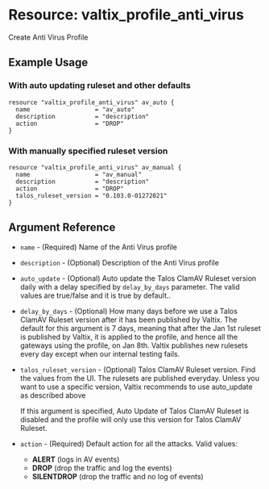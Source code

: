 # Resource: valtix_profile_anti_virus

Create Anti Virus Profile

## Example Usage

### With auto updating ruleset and other defaults

```hcl
resource "valtix_profile_anti_virus" av_auto {
  name                  = "av_auto"
  description           = "description"
  action                = "DROP"
}
```

### With manually specified ruleset version

```hcl
resource "valtix_profile_anti_virus" av_manual {
  name                  = "av_manual"
  description           = "description"
  action                = "DROP"
  talos_ruleset_version = "0.103.0-01272021"
}
```

## Argument Reference

* `name` - (Required) Name of the Anti Virus profile
* `description` - (Optional) Description of the Anti Virus profile
* `auto_update` - (Optional) Auto update the Talos ClamAV Ruleset version daily with a delay specified by `delay_by_days` parameter. The valid values are true/false and it is true by default..
* `delay_by_days` - (Optional) How many days before we use a Talos ClamAV Ruleset version after it has been published by Valtix. The default for this argument is 7 days, meaning that after the Jan 1st ruleset is published by Valtix, it is applied to the profile, and hence all the gateways using the profile, on Jan 8th. Valtix publishes new rulesets every day except when our internal testing fails.
* `talos_ruleset_version` - (Optional) Talos ClamAV Ruleset version. Find the values from the UI. The rulesets are published everyday. Unless you want to use a specific version, Valtix recommends to use auto_update as described above

  If this argument is specified, Auto Update of Talos ClamAV Ruleset is disabled and the profile will only use this version for Talos ClamAV Ruleset.
* `action` - (Required) Default action for all the attacks. Valid values:
    * **ALERT** (logs in AV events)
    * **DROP** (drop the traffic and log the events)
    * **SILENTDROP** (drop the traffic and no log of events)
